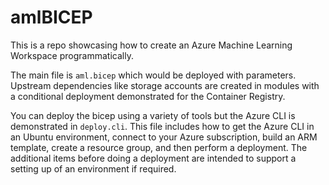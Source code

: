 # amlBICEP
This is a repo showcasing how to create an Azure Machine Learning Workspace programmatically.

The main file is `aml.bicep` which would be deployed with parameters. Upstream dependencies like storage accounts are created in modules with a conditional deployment demonstrated for the Container Registry.

You can deploy the bicep using a variety of tools but the Azure CLI is demonstrated in `deploy.cli`. This file includes how to get the Azure CLI in an Ubuntu environment, connect to your Azure subscription, build an ARM template, create a resource group, and then perform a deployment. The additional items before doing a deployment are intended to support a setting up of an environment if required.

